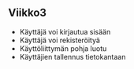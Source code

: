 ## Viikko3
- Käyttäjä voi kirjautua sisään 
- Käyttäjä voi rekisteröityä
- Käyttöliittymän pohja luotu
- Käyttäjien tallennus tietokantaan
